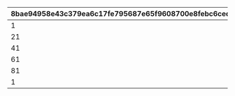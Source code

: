 |8bae94958e43c379ea6c17fe795687e65f9608700e8febc6cede6466cb5fce67|157dc22718ee098c840eb0c3b743534009056a22b2507d3815d6a4400224eb9a|c9fa010a10a5ba93640098b79935f3f3bbc21dc254335e885c7c7caf27148f8b|4ca392ab4a08a45e3f6eeba3b0ab0e295ab64b990ff5db2499f7d676f314837f|66b2d7a4a269bc71de941d90edba56a8b28c4b8c8baaab348bba2566f623b25d|
| --- | --- | --- | --- | --- |
|1|1|1|20|1|
|21|2|1|40|2|
|41|3|1|60|3|
|61|4|1|80|4|
|81|5|1|-1|5|
|1|6|2|-1|20|